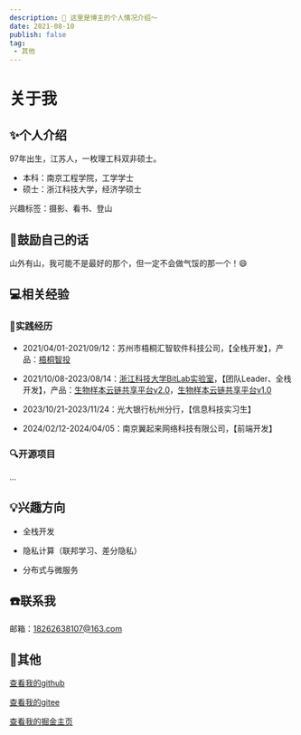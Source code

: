 ```yaml
---
description: 💁 这里是博主的个人情况介绍～
date: 2021-08-10
publish: false
tag:
 - 其他
---
```


# 关于我

## ✨个人介绍

97年出生，江苏人，一枚理工科双非硕士。

+ 本科：南京工程学院<Badge text="双非" type="info" />，工学学士
+ 硕士：浙江科技大学<Badge text="还是双非" type="info" />，经济学硕士

兴趣标签：摄影、看书、登山

## 🎉鼓励自己的话

山外有山，我可能不是最好的那个，但一定不会做气馁的那一个！😄

## 💻相关经验

### 📝实践经历

+ 2021/04/01-2021/09/12：苏州市梧桐汇智软件科技公司，【全栈开发】，产品：[梧桐智投](https://www.wutongsmart.com "梧桐智投平台登录页")

+ 2021/10/08-2023/08/14：[浙江科技大学BitLab实验室](https://bit.zust.edu.cn:6905/catalogue/information.html "实验室简介")，【团队Leader、全栈开发】，产品：[生物样本云链共享平台v2.0](https://bit.zust.edu.cn:6905/bcbi/index "生物样本v2.0")，[生物样本云链共享平台v1.0](https://bit.zust.edu.cn:6905/vuebitblock/)

+ 2023/10/21-2023/11/24：光大银行杭州分行，【信息科技实习生】
+ 2024/02/12-2024/04/05：南京翼起来网络科技有限公司，【前端开发】

### 🔍开源项目

...

## 💡兴趣方向

+ 全栈开发

+ 隐私计算（联邦学习、差分隐私）

+ 分布式与微服务

## ☎️联系我

邮箱：18262638107@163.com

## 🚀其他

[查看我的github](https://github.com/BertRepo "bert的github主页")<Badge text="仓库" type="info" />

[查看我的gitee](https://gitee.com/QX10230213 "XuHJ0-0的gitee主页")<Badge text="仓库" type="info" />

[查看我的掘金主页](https://juejin.cn/user/3844369926334215/posts "闲坐含香咀翠的掘金主页")<Badge text="博客" type="info" />